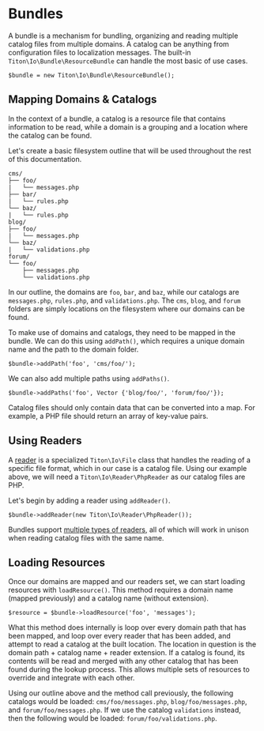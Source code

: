 # Bundles #

A bundle is a mechanism for bundling, organizing and reading multiple catalog files from 
multiple domains. A catalog can be anything from configuration files to localization messages.
The built-in `Titon\Io\Bundle\ResourceBundle` can handle the most basic of use cases.

```hack
$bundle = new Titon\Io\Bundle\ResourceBundle();
```

## Mapping Domains & Catalogs ##

In the context of a bundle, a catalog is a resource file that contains information to be read, while a domain 
is a grouping and a location where the catalog can be found. 

Let's create a basic filesystem outline that will be used throughout the rest of this documentation.

```
cms/
├── foo/
|   └── messages.php
├── bar/
|   └── rules.php
└── baz/
|   └── rules.php
blog/
├── foo/
|   └── messages.php
└── baz/
|   └── validations.php
forum/
└── foo/
    ├── messages.php
    └── validations.php
```

In our outline, the domains are `foo`, `bar`, and `baz`, while our catalogs are `messages.php`, `rules.php`, 
and `validations.php`. The `cms`, `blog`, and `forum` folders are simply locations on the filesystem where 
our domains can be found.

To make use of domains and catalogs, they need to be mapped in the bundle. We can do this using `addPath()`, 
which requires a unique domain name and the path to the domain folder.

```hack
$bundle->addPath('foo', 'cms/foo/');
```

We can also add multiple paths using `addPaths()`.

```hack
$bundle->addPaths('foo', Vector {'blog/foo/', 'forum/foo/'});
```

Catalog files should only contain data that can be converted into a map. For example, 
a PHP file should return an array of key-value pairs.

## Using Readers ##

A [reader](readers.md) is a specialized `Titon\Io\File` class that handles the reading of a specific file format, 
which in our case is a catalog file. Using our example above, we will need a `Titon\Io\Reader\PhpReader` 
as our catalog files are PHP.

Let's begin by adding a reader using `addReader()`.

```hack
$bundle->addReader(new Titon\Io\Reader\PhpReader());
```

Bundles support [multiple types of readers](readers.md), all of which will work in unison when 
reading catalog files with the same name.

## Loading Resources ##

Once our domains are mapped and our readers set, we can start loading resources with `loadResource()`. 
This method requires a domain name (mapped previously) and a catalog name (without extension).

```hack
$resource = $bundle->loadResource('foo', 'messages');
```

What this method does internally is loop over every domain path that has been mapped, 
and loop over every reader that has been added, and attempt to read a catalog at the built location. 
The location in question is the domain path + catalog name + reader extension. If a catalog is found, 
its contents will be read and merged with any other catalog that has been found during the lookup process. 
This allows multiple sets of resources to override and integrate with each other.

Using our outline above and the method call previously, the following catalogs would be loaded: 
`cms/foo/messages.php`, `blog/foo/messages.php`, and `forum/foo/messages.php`. If we use the catalog `validations` 
instead, then the following would be loaded: `forum/foo/validations.php`.
